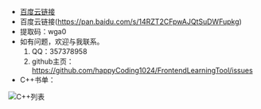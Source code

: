 - [百度云链接](https://pan.baidu.com/s/14RZT2CFpwAJQtSuDWFupkg )
- 百度云链接(https://pan.baidu.com/s/14RZT2CFpwAJQtSuDWFupkg)
- 提取码：wga0  
- 如有问题，欢迎与我联系。
  1. QQ：357378958
  2. github主页：https://github.com/happyCoding1024/FrontendLearningTool/issues
- C++书单：
  
 ![C++列表](https://happycoding1024.github.io/FrontendLearningTool/img/电子书列表/C++.png)